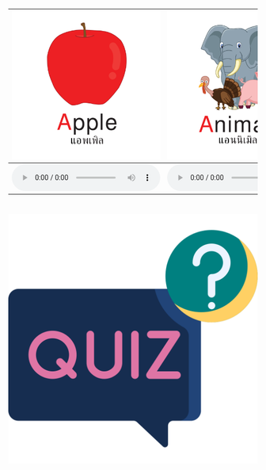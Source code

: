 <div class="carrousel">


|![](/media/img/A-B-C/apple.svg)|![](/media/img/A-B-C/animals.svg)|![](/media/img/A-B-C/ant.svg)|![](/media/img/A-B-C/ankle.svg)|![](/media/img/A-B-C/ambulance.svg)|![](/media/img/A-B-C/bird.svg)|![](/media/img/A-B-C/butterfly.svg)|![](/media/img/A-B-C/banana.svg)|![](/media/img/A-B-C/bed.svg)|![](/media/img/A-B-C/boat.svg)|![](/media/img/A-B-C/bus.svg)|![](/media/img/A-B-C/crab.svg)|![](/media/img/A-B-C/cow.svg)|![](/media/img/A-B-C/cat.svg)|![](/media/img/A-B-C/candy.svg)|![](/media/img/A-B-C/circle.svg)|![](/media/img/A-B-C/city.svg)|
| :----: | :----: | :----: | :----: | :----: | :----: | :----: | :----: | :----: | :----: | :----: | :----: | :----: | :----: | :----: | :----: | :----: |
|![](/media/audio/apple.mp3)|![](/media/audio/animals.mp3)|![](/media/audio/ant.mp3)|![](/media/audio/ankle.mp3)|![](/media/audio/ambulance.mp3)|![](/media/audio/bird.mp3)|![](/media/audio/butterfly.mp3)|![](/media/audio/banana.mp3)|![](/media/audio/bed.mp3)|![](/media/audio/boat.mp3)|![](/media/audio/bus.mp3)|![](/media/audio/crab.mp3)|![](/media/audio/cow.mp3)|![](/media/audio/cat.mp3)|![](/media/audio/candy.mp3)|![](/media/audio/circle.mp3)|![](/media/audio/city.mp3)|

</div>



# ![icon](/media/icons/quiz.svg) 

